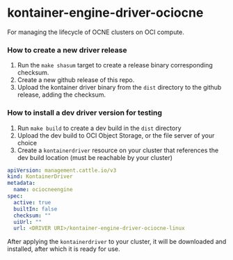 # kontainer-engine-driver-ociocne

For managing the lifecycle of OCNE clusters on OCI compute.

### How to create a new driver release

1. Run the `make shasum` target to create a release binary corresponding checksum.
2. Create a new github release of this repo.
3. Upload the kontainer driver binary from the `dist` directory to the github release, adding the checksum.

### How to install a dev driver version for testing

1. Run `make build` to create a dev build in the `dist` directory
2. Upload the dev build to OCI Object Storage, or the file server of your choice
3. Create a `kontainerdriver` resource on your cluster that references the dev build location (must be reachable by your cluster)

```yaml
apiVersion: management.cattle.io/v3
kind: KontainerDriver
metadata:
  name: ociocneengine
spec:
  active: true
  builtIn: false
  checksum: ""
  uiUrl: ""
  url: <DRIVER URI>/kontainer-engine-driver-ociocne-linux
```

After applying the `kontainerdriver` to your cluster, it will be downloaded and installed, after which it is ready for use.
